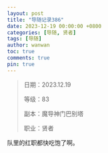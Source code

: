 ```yaml
---
layout: post
title: "导随记录386"
date: 2023-12-19 00:00:00 +0800
categories: [导随, 贤者]
tags: [导随]
author: wanwan
toc: true
comments: true
pin: true
---
```

> 日期：2023.12.19
>
> 等级：83
>
> 副本：魔导神门巴别塔
>
> 职业：贤者

队里的红职都快吃饱了啊。